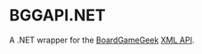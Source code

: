 BGGAPI.NET
==========

A .NET wrapper for the [BoardGameGeek](http://www.boardgamegeek.com/) [XML API](http://boardgamegeek.com/wiki/page/BGG_XML_API2).
